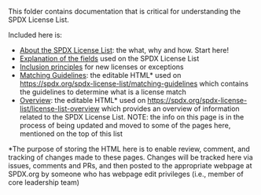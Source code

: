 This folder contains documentation that is critical for understanding the SPDX License List.

Included here is:
* [About the SPDX License List](what-why-how.md): the what, why and how. Start here!
* [Explanation of the fields](license-fields.md) used on the SPDX License List
* [Inclusion principles](license-inclusion-principles.md) for new licenses or exceptions
* [Matching Guidelines](matching-guidelines): the editable HTML* used on https://spdx.org/spdx-license-list/matching-guidelines which contains the guidelines to determine what is a license match
* [Overview](license-list-overview): the editable HTML* used on https://spdx.org/spdx-license-list/license-list-overview which provides an overview of information related to the SPDX License List. NOTE: the info on this page is in the process of being updated and moved to some of the pages here, mentioned on the top of this list

*The purpose of storing the HTML here is to enable review, comment, and tracking of changes made to these pages. Changes will be tracked here via issues, comments and PRs, and then posted to the appropriate webpage at SPDX.org by someone who has webpage edit privileges (i.e., member of core leadership team)
